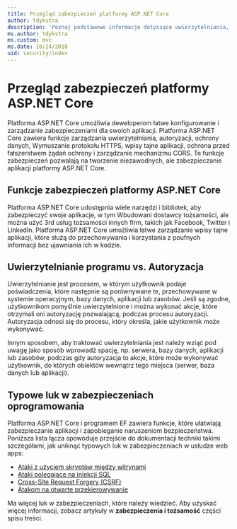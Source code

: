 ```yaml
---
title: Przegląd zabezpieczeń platformy ASP.NET Core
author: tdykstra
description: 'Poznaj podstawowe informacje dotyczące uwierzytelniania, autoryzacji i zabezpieczeń w programie ASP.NET Core.'
ms.author: tdykstra
ms.custom: mvc
ms.date: 10/24/2018
uid: security/index
---
```

# <a name="overview-of-aspnet-core-security"></a>Przegląd zabezpieczeń platformy ASP.NET Core

Platforma ASP.NET Core umożliwia deweloperom łatwe konfigurowanie i zarządzanie zabezpieczeniami dla swoich aplikacji. Platforma ASP.NET Core zawiera funkcje zarządzania uwierzytelniania, autoryzacji, ochrony danych, Wymuszanie protokołu HTTPS, wpisy tajne aplikacji, ochrona przed fałszerstwem żądań ochrony i zarządzanie mechanizmu CORS. Te funkcje zabezpieczeń pozwalają na tworzenie niezawodnych, ale zabezpieczanie aplikacji platformy ASP.NET Core.

## <a name="aspnet-core-security-features"></a>Funkcje zabezpieczeń platformy ASP.NET Core

Platforma ASP.NET Core udostępnia wiele narzędzi i bibliotek, aby zabezpieczyć swoje aplikacje, w tym Wbudowani dostawcy tożsamości, ale można użyć 3rd usług tożsamości innych firm, takich jak Facebook, Twitter i LinkedIn. Platforma ASP.NET Core umożliwia łatwe zarządzanie wpisy tajne aplikacji, które służą do przechowywania i korzystania z poufnych informacji bez ujawniania ich w kodzie.

## <a name="authentication-vs-authorization"></a>Uwierzytelnianie programu vs. Autoryzacja

Uwierzytelnianie jest procesem, w którym użytkownik podaje poświadczenia, które następnie są porównywane te, przechowywane w systemie operacyjnym, bazy danych, aplikacji lub zasobów. Jeśli są zgodne, użytkownikom pomyślnie uwierzytelnione i można wykonać akcje, które otrzymali oni autoryzację pozwalającą, podczas procesu autoryzacji. Autoryzacja odnosi się do procesu, który określa, jakie użytkownik może wykonywać.

Innym sposobem, aby traktować uwierzytelniania jest należy wziąć pod uwagę jako sposób wprowadź spację, np. serwera, bazy danych, aplikacji lub zasobów, podczas gdy autoryzacja to akcje, które może wykonywać użytkownik, do których obiektów wewnątrz tego miejsca (serwer, baza danych lub aplikacji).

## <a name="common-vulnerabilities-in-software"></a>Typowe luk w zabezpieczeniach oprogramowania

Platforma ASP.NET Core i programem EF zawiera funkcje, które ułatwiają zabezpieczanie aplikacji i zapobieganie naruszeniom bezpieczeństwa. Poniższa lista łącza spowoduje przejście do dokumentacji techniki takimi szczegółami, jak uniknąć typowych luk w zabezpieczeniach w usłudze web apps:

* [Ataki z użyciem skryptów między witrynami](xref:security/cross-site-scripting)
* [Ataki polegające na iniekcji SQL](/ef/core/querying/raw-sql)
* [Cross-Site Request Forgery (CSRF)](xref:security/anti-request-forgery)
* [Atakom na otwarte przekierowywanie](xref:security/preventing-open-redirects)

Ma więcej luk w zabezpieczeniach, które należy wiedzieć. Aby uzyskać więcej informacji, zobacz artykuły w **zabezpieczenia i tożsamość** części spisu treści.
